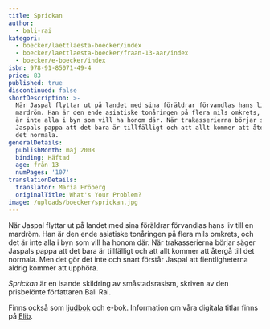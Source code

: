 ```yaml
---
title: Sprickan
author:
  - bali-rai
kategori:
  - boecker/laettlaesta-boecker/index
  - boecker/laettlaesta-boecker/fraan-13-aar/index
  - boecker/e-boecker/index
isbn: 978-91-85071-49-4
price: 83
published: true
discontinued: false
shortDescription: >-
  När Jaspal flyttar ut på landet med sina föräldrar förvandlas hans liv till en
  mardröm. Han är den ende asiatiske tonåringen på flera mils omkrets, och det
  är inte alla i byn som vill ha honom där. När trakasserierna börjar säger
  Jaspals pappa att det bara är tillfälligt och att allt kommer att återgå till
  det normala.
generalDetails:
  publishMonth: maj 2008
  binding: Häftad
  age: från 13
  numPages: '107'
translationDetails:
  translator: Maria Fröberg
  originalTitle: What's Your Problem?
image: /uploads/boecker/sprickan.jpg
---
```

När Jaspal flyttar ut på landet med sina föräldrar förvandlas hans liv till en mardröm. Han är den ende asiatiske tonåringen på flera mils omkrets, och det är inte alla i byn som vill ha honom där. När trakasserierna börjar säger Jaspals pappa att det bara är tillfälligt och att allt kommer att återgå till det normala. Men det gör det inte och snart förstår Jaspal att fientligheterna aldrig kommer att upphöra.

_Sprickan_ är en isande skildring av småstadsrasism, skriven av den prisbelönte författaren Bali Rai.

Finns också som [ljudbok](/bok/sprickan-ljudbok) och e-bok. Information om våra digitala titlar finns på [Elib](http://elib.se/ebook_publisher_titles.asp?id=88&type=1).
